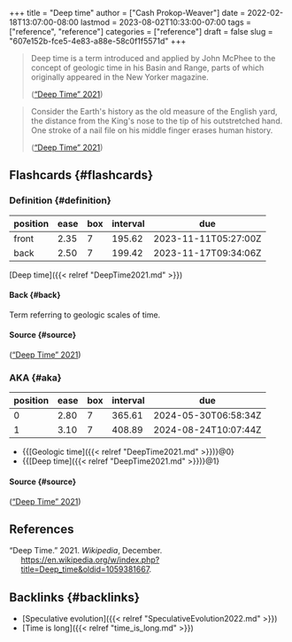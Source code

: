 +++
title = "Deep time"
author = ["Cash Prokop-Weaver"]
date = 2022-02-18T13:07:00-08:00
lastmod = 2023-08-02T10:33:00-07:00
tags = ["reference", "reference"]
categories = ["reference"]
draft = false
slug = "607e152b-fce5-4e83-a88e-58c0f1f5571d"
+++

> Deep time is a term introduced and applied by John McPhee to the concept of geologic time in his Basin and Range, parts of which originally appeared in the New Yorker magazine.
>
> (<a href="#citeproc_bib_item_1">“Deep Time” 2021</a>)

<!--quoteend-->

> Consider the Earth's history as the old measure of the English yard, the distance from the King's nose to the tip of his outstretched hand. One stroke of a nail file on his middle finger erases human history.
>
> (<a href="#citeproc_bib_item_1">“Deep Time” 2021</a>)


## Flashcards {#flashcards}


### Definition {#definition}

| position | ease | box | interval | due                  |
|----------|------|-----|----------|----------------------|
| front    | 2.35 | 7   | 195.62   | 2023-11-11T05:27:00Z |
| back     | 2.50 | 7   | 199.42   | 2023-11-17T09:34:06Z |

[Deep time]({{< relref "DeepTime2021.md" >}})


#### Back {#back}

Term referring to geologic scales of time.


#### Source {#source}

(<a href="#citeproc_bib_item_1">“Deep Time” 2021</a>)


### AKA {#aka}

| position | ease | box | interval | due                  |
|----------|------|-----|----------|----------------------|
| 0        | 2.80 | 7   | 365.61   | 2024-05-30T06:58:34Z |
| 1        | 3.10 | 7   | 408.89   | 2024-08-24T10:07:44Z |

-   {{[Geologic time]({{< relref "DeepTime2021.md" >}})}@0}
-   {{[Deep time]({{< relref "DeepTime2021.md" >}})}@1}


#### Source {#source}

(<a href="#citeproc_bib_item_1">“Deep Time” 2021</a>)

## References

<style>.csl-entry{text-indent: -1.5em; margin-left: 1.5em;}</style><div class="csl-bib-body">
  <div class="csl-entry"><a id="citeproc_bib_item_1"></a>“Deep Time.” 2021. <i>Wikipedia</i>, December. <a href="https://en.wikipedia.org/w/index.php?title=Deep_time&oldid=1059381667">https://en.wikipedia.org/w/index.php?title=Deep_time&#38;oldid=1059381667</a>.</div>
</div>


## Backlinks {#backlinks}

-   [Speculative evolution]({{< relref "SpeculativeEvolution2022.md" >}})
-   [Time is long]({{< relref "time_is_long.md" >}})
